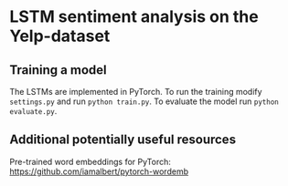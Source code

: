 # LSTM sentiment analysis on the Yelp-dataset

## Training a model
The LSTMs are implemented in PyTorch. To run the training modify ```settings.py``` and run ```python train.py```. To evaluate the model run ```python evaluate.py```.

## Additional potentially useful resources
Pre-trained word embeddings for PyTorch: https://github.com/iamalbert/pytorch-wordemb

